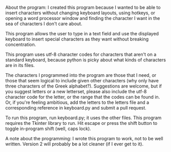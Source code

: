 About the program:
I created this program because I wanted to be able to insert characters without changing keyboard layouts, using hotkeys, or opening a word processor window and finding the character I want in the sea of characters I don't care about.

This program allows the user to type in a text field and use the displayed keyboard to insert special characters as they want without breaking concentration. 

This program uses utf-8 character codes for characters that aren't on a standard keyboard, because python is picky about what kinds of characters are in its files.

The characters I programmed into the program are those that I need, or those that seem logical to include given other characters (why only have three characters of the Greek alphabet?). Suggestions are welcome, but if you suggest letters or a new letterset, please also include the utf-8 character code for the letter, or the range that the codes can be found in. Or, if you're feeling ambitious, add the letters to the letters file and a corresponding reference in keyboard.py and submit a pull request.

To run this program, run keyboard.py; it uses the other files. This program requires the Tkinter library to run. Hit escape or press the shift button to toggle in-program shift (well, caps lock).


A note about the programming: I wrote this program to work, not to be well written. Version 2 will probably be a lot cleaner (if I ever get to it).